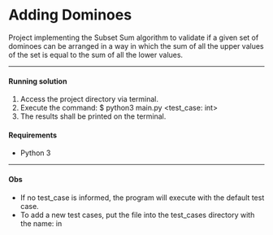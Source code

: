 # Adding Dominoes

Project implementing the Subset Sum algorithm to validate if a given set of dominoes can be arranged in a way
in which the sum of all the upper values of the set is equal to the sum of all the lower values.

---
#### Running solution

1. Access the project directory via terminal.
2. Execute the command:
    $ python3 main.py <test_case: int>
3. The results shall be printed on the terminal.

#### Requirements
- Python 3

---
#### Obs
- If no test_case is informed, the program will execute with the default test case.
- To add a new test cases, put the file into the test_cases directory with the name: in<number>
